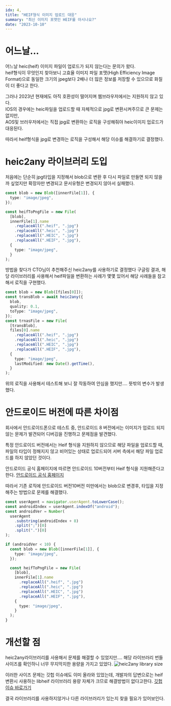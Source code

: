 ```yaml
---
idx: 4,
title: "HEIF형식 이미지 업로드 대응"
summary: "최신 이미지 포맷인 HEIF를 아시나요?"
date: "2023-10-10"
---
```


# 어느날...

어느날 heic(heif) 이미지 파일이 업로드가 되지 않는다는 문의가 왔다.  
heif형식이 무엇인지 찾아보니 고효율 이미지 파일 포맷(High Efficiency Image Format)으로 동일한 크기의 jpeg보다 2배나 더 많은 정보를 저장할 수 있으므로 화질이 더 좋다고 한다.

그러나 2023년 현재에도 아직 호환성이 떨어지며 웹브라우저에서는 지원하지 않고 있다.  
IOS의 경우에는 heic파일을 업로드할 때 자체적으로 jpg로 변환시켜주므로 큰 문제는 없지만,  
AOS및 브러우저에서는 직접 jpg로 변환하는 로직을 구성해줘야 heic이미지 업로드가 대응된다.

따라서 heif형식을 jpg로 변경하는 로직을 구성해서 해당 이슈를 해결하기로 결정했다.

# heic2any 라이브러리 도입

처음에는 단순히 jpg타입을 지정해서 blob으로 변환 후 다시 파일로 만들면 되지 않을까 싶었지만 확장자만 변경되고 문서유형은 변경되지 않아서 실패했다.

```ts
const blob = new Blob([innerFile[1]], {
  type: "image/jpeg",
});

const heifToPngFile = new File(
  [blob],
  innerFile[1].name
    .replaceAll(".heif", ".jpg")
    .replaceAll(".heic", ".jpg")
    .replaceAll(".HEIC", ".jpg")
    .replaceAll(".HEIF", ".jpg"),
  {
    type: "image/jpeg",
  }
);
```

방법을 찾다가 CTO님이 추천해주신 heic2any를 사용하기로 결정했다
구글링 결과, 해당 라이브러리를 사용해서 heif파일을 변환하는 사례가 몇몇 있어서 해당 사례들을 참고해서 로직을 구현했다.

```ts
const blob = new Blob([files[0]]);
const transBlob = await heic2any({
  blob,
  quality: 0.1,
  toType: "image/jpeg",
});
const trnasFile = new File(
  [transBlob],
  files[0].name
    .replaceAll(".heif", ".jpg")
    .replaceAll(".heic", ".jpg")
    .replaceAll(".HEIC", ".jpg")
    .replaceAll(".HEIF", ".jpg"),
  {
    type: "image/jpeg",
    lastModified: new Date().getTime(),
  }
);
```

위의 로직을 사용해서 테스트해 보니 잘 작동하여 안심을 했지만....
뜻밖의 변수가 발생했다.

# 안드로이드 버전에 따른 차이점

회사에서 안드로이드폰으로 테스트 중, 안드로이드 8 버전에서는 이미지가 업로드 되지 않는 문제가 발견되어 디버깅을 진행하고 문제점을 발견했다.

특정 안드로이드 버전에서는 Heif 형식을 지원하지 않으므로 해당 파일을 업로드할 때, 파일의 타입이 정해지지 않고 비어있는 상태로 업로드되어 서버 측에서 해당 파일 업로드를 하지 않았던 것이다.

안드로이드 공식 홈페이지에 따르면 안드로이드 10버전부터 Heif 형식을 지원해준다고 한다.
[안드로이드 공식 홈페이지](https://source.android.com/docs/core/camera/heif?hl=ko)

따라서 기존 로직에 안드로이드 버전10버전 미만에서는 blob으로 변경후, 타입을 지정해주는 방법으로 문제를 해결했다.

```ts
const userAgent = navigator.userAgent.toLowerCase();
const androidIndex = userAgent.indexOf("android");
const androidVer = Number(
  userAgent
    .substring(androidIndex + 8)
    .split(";")[0]
    .split(".")[0]
);

if (androidVer < 10) {
  const blob = new Blob([innerFile[1]], {
    type: "image/jpeg",
  });

  const heifToPngFile = new File(
    [blob],
    innerFile[1].name
      .replaceAll(".heif", ".jpg")
      .replaceAll(".heic", ".jpg")
      .replaceAll(".HEIC", ".jpg")
      .replaceAll(".HEIF", ".jpg"),
    {
      type: "image/jpeg",
    }
  );
}
```

# 개선할 점

heic2any라이브러리를 사용해서 문제를 해결할 수 있었지만....
해당 라이브러리 번들 사이즈를 확인하니 너무 무지막지한 용량을 가지고 있었다.
![heic2any library size](https://velog.velcdn.com/images/yung315/post/2cbc8bd8-dfc2-48f8-8013-e936f9f650b2/image.png)

이러한 사이즈 문제는 깃헙 이슈에도 이미 올라와 있었는데,
개발자의 답변으로는 heif 변환시 사용하는 libheif 라이브러리 용량 자체가 크므로 해결방법이 없다고한다.
[깃헙 이슈 바로가기](https://github.com/alexcorvi/heic2any/issues/35)

결국 라이브러리를 사용하지않거나 다른 라이브러리가 있는지 찾을 필요가 있어보인다.
